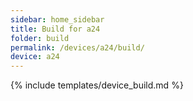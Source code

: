 ```yaml
---
sidebar: home_sidebar
title: Build for a24
folder: build
permalink: /devices/a24/build/
device: a24
---
```

{% include templates/device_build.md %}
